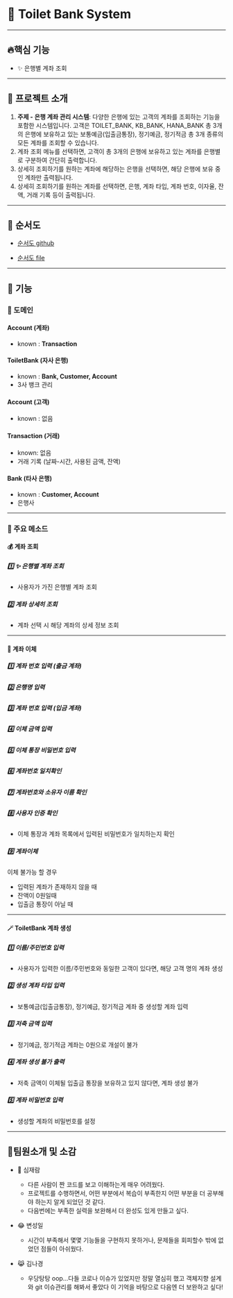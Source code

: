 # 🚽 Toilet Bank System

---
## 🔥핵심 기능


- ✨ 은행별 계좌 조회
---
## 🏦 프로젝트 소개


1. **주제 - 은행 계좌 관리 시스템**: 다양한 은행에 있는 고객의 계좌를 조회하는 기능을 포함한 시스템입니다. 고객은 TOILET_BANK, KB_BANK, HANA_BANK 총 3개의 은행에 보유하고 있는 보통예금(입출금통장), 정기예금, 정기적금 총 3개 종류의 모든 계좌를 조회할 수 있습니다.
2. 계좌 조회 메뉴를 선택하면, 고객이 총 3개의 은행에 보유하고 있는 계좌를 은행별로 구분하여 간단히 출력합니다.
3. 상세히 조회하기를 원하는 계좌에 해당하는 은행을 선택하면, 해당 은행에 보유 중인 계좌만 출력됩니다.
4. 상세히 조회하기를 원하는 계좌를 선택하면, 은행, 계좌 타입, 계좌 번호, 이자율, 잔액, 거래 기록 등이 출력됩니다.

---
## 🍕 순서도

- [순서도 github](https://github.com/i-Veni-Vidi-Vici/spharos-oop-toilet-bank/blob/master/Toilet_Bank_System.png)

- [순서도 file](./Toilet_Bank_System.png)

---
## 📌 기능



### 🔆 도메인


#### Account (계좌)
- known : **Transaction**
#### ToiletBank (자사 은행)
- known : **Bank, Customer, Account**
- 3사 뱅크 관리
#### Account (고객)
- known : 없음
#### Transaction (거래)
- known: 없음
- 거래 기록 (날짜-시간, 사용된 금액, 잔액)
#### Bank (타사 은행)
- known : **Customer, Account**
- 은행사

---
### 🎈 주요 메소드

#### 💰 계좌 조회
##### 1️⃣ ✨ 은행별 계좌 조회
- 사용자가 가진 은행별 계좌 조회

##### 2️⃣ 계좌 상세히 조회
- 계좌 선택 시 해당 계좌의 상세 정보 조회

---
#### 💸 계좌 이체

##### 1️⃣ 계좌 번호 입력 (출금 계좌)

##### 2️⃣ 은행명 입력

##### 3️⃣ 계좌 번호 입력 (입금 계좌)

##### 4️⃣ 이체 금액 입력

##### 5️⃣ 이체 통장 비밀번호 입력

##### 6️⃣ 계좌번호 일치확인

##### 7️⃣ 계좌번호와 소유자 이름 확인

##### 8️⃣  사용자 인증 확인
- 이체 통장과 계좌 목록에서 입력된 비밀번호가 일치하는지 확인

##### 9️⃣ 계좌이체
이체 불가능 할 경우
- 입력된 계좌가 존재하지 않을 때
- 잔액이 0원일때
- 입출금 통장이 아닐 때

---

#### 🪄 ToiletBank 계좌 생성
##### 1️⃣ 이름/주민번호 입력
- 사용자가 입력한 이름/주민번호와 동일한 고객이 있다면, 해당 고객 명의 계좌 생성

##### 2️⃣ 생성 계좌 타입 입력
- 보통예금(입출금통장), 정기예금, 정기적금 계좌 중 생성할 계좌 입력
  
##### 3️⃣ 저축 금액 입력
- 정기예금, 정기적금 계좌는 0원으로 개설이 불가
  
##### 4️⃣ 계좌 생성 불가 출력
- 저축 금액이 이체될 입출금 통장을 보유하고 있지 않다면, 계좌 생성 불가
  
##### 5️⃣ 계좌 비밀번호 입력
- 생성할 계좌의 비밀번호를 설정

---
## 🤟팀원소개 및 소감


* 🐯 심재람
  * 다른 사람이 짠 코드를 보고 이해하는게 매우 어려웠다.
  * 프로젝트를 수행하면서, 어떤 부분에서 복습이 부족한지 어떤 부분을 더 공부해야 하는지 알게 되었던 것 같다.
  * 다음번에는 부족한 실력을 보완해서 더 완성도 있게 만들고 싶다.


* 😂 변성일
  * 시간이 부족해서 몇몇 기능들을 구현하지 못하거나, 문제들을 회피할수 밖에 없었던 점들이 아쉬웠다.


* 😹 김나경
  * 우당탕탕 oop...다들 코로나 이슈가 있었지만 정말 열심히 했고 객체지향 설계와 git 이슈관리를 해봐서 좋았다 이 기억을 바탕으로 다음엔 더 보완하고 싶다!